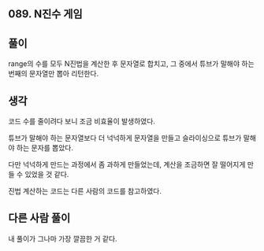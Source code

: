 ## 089. N진수 게임

## 풀이

range의 수를 모두 N진법을 계산한 후 문자열로 합치고, 그 중에서 튜브가 말해야 하는 번째의 문자열만 뽑아 리턴한다.

## 생각

코드 수를 줄이려다 보니 조금 비효율이 발생하였다.

튜브가 말해야 하는 문자열보다 더 넉넉하게 문자열을 만들고 슬라이싱으로 튜브가 말해야 하는 문자를 뽑았다.

다만 넉넉하게 만드는 과정에서 좀 과하게 만들었는데, 계산을 조금하면 잘 떨어지게 만들 수 있었을 것 같다.

진법 계산하는 코드는 다른 사람의 코드를 참고하였다.

## 다른 사람 풀이
내 풀이가 그나마 가장 깔끔한 거 같다.
```

```
